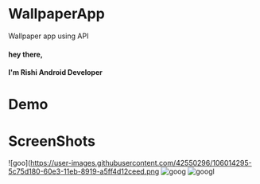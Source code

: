 # WallpaperApp
Wallpaper app using API
#### hey there,
#### I'm Rishi Android Developer
# Demo

# ScreenShots
![goo](https://user-images.githubusercontent.com/42550296/106014295-5c75d180-60e3-11eb-8919-a5ff4d12ceed.png
![goog](https://user-images.githubusercontent.com/42550296/106014383-71eafb80-60e3-11eb-86f4-c684de92c300.png)
![googl](https://user-images.githubusercontent.com/42550296/106014464-85966200-60e3-11eb-9b99-46e9e2a3570d.png)

